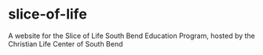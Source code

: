 # slice-of-life
A website for the Slice of Life South Bend Education Program, hosted by the Christian Life Center of South Bend
